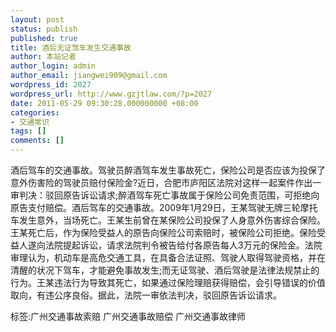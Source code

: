 ```yaml
---
layout: post
status: publish
published: true
title: 酒后无证驾车发生交通事故
author: 本站记者
author_login: admin
author_email: jiangwei909@gmail.com
wordpress_id: 2027
wordpress_url: http://www.gzjtlaw.com/?p=2027
date: 2011-05-29 09:30:28.000000000 +08:00
categories:
- 交通常识
tags: []
comments: []
---
```

酒后驾车的交通事故。驾驶员醉酒驾车发生事故死亡，保险公司是否应该为投保了意外伤害险的驾驶员赔付保险金?近日，合肥市庐阳区法院对这样一起案件作出一审判决：驳回原告诉讼请求;醉酒驾车死亡事故属于保险公司免责范围，可拒绝向原告支付赔偿。酒后驾车的交通事故。2009年1月29日，王某驾驶无牌三轮摩托车发生意外，当场死亡。王某生前曾在某保险公司投保了人身意外伤害综合保险。王某死亡后，作为保险受益人的原告向保险公司索赔时，被保险公司拒绝。保险受益人遂向法院提起诉讼，请求法院判令被告给付各原告每人3万元的保险金。法院审理认为，机动车是高危交通工具，在具备合法证照、驾驶人取得驾驶资格，并在清醒的状况下驾车，才能避免事故发生;而无证驾驶、酒后驾驶是法律法规禁止的行为。王某违法行为导致其死亡，如果通过保险理赔获得赔偿，会引导错误的价值取向，有违公序良俗。据此，法院一审依法判决，驳回原告诉讼请求。标签:广州交通事故索赔 广州交通事故赔偿 广州交通事故律师

